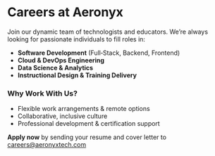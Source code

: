 # Careers at Aeronyx

Join our dynamic team of technologists and educators. We’re always looking for passionate individuals to fill roles in:

- **Software Development** (Full‑Stack, Backend, Frontend)
- **Cloud & DevOps Engineering**
- **Data Science & Analytics**
- **Instructional Design & Training Delivery**

### Why Work With Us?
- Flexible work arrangements & remote options
- Collaborative, inclusive culture
- Professional development & certification support

**Apply now** by sending your resume and cover letter to careers@aeronyxtech.com